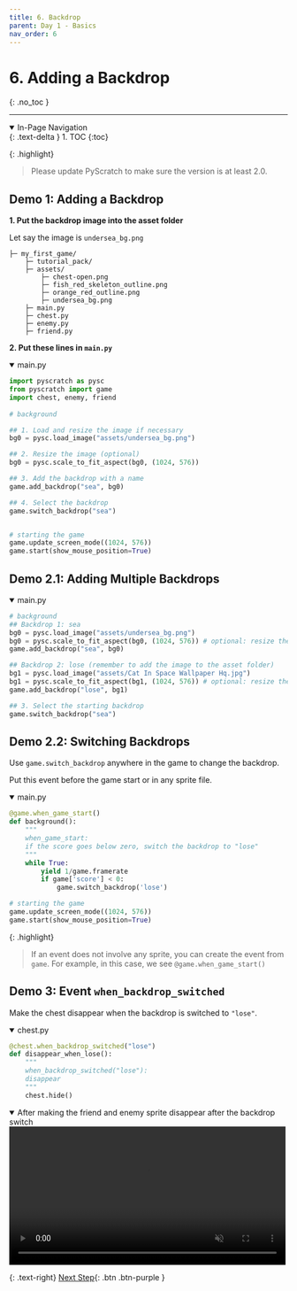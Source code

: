 ```yaml
---
title: 6. Backdrop
parent: Day 1 - Basics
nav_order: 6
---
```

# 6. Adding a Backdrop
{: .no_toc }

---

<details open markdown="block">
  <summary>
    In-Page Navigation
  </summary>
  {: .text-delta }
1. TOC
{:toc}
</details>

{: .highlight}
> Please update PyScratch to make sure the version is at least 2.0.


## Demo 1: Adding a Backdrop
**1. Put the backdrop image into the asset folder**

Let say the image is `undersea_bg.png`
```
├─ my_first_game/
    ├─ tutorial_pack/
    ├─ assets/
        ├─ chest-open.png
        ├─ fish_red_skeleton_outline.png 
        ├─ orange_red_outline.png
        ├─ undersea_bg.png
    ├─ main.py
    ├─ chest.py
    ├─ enemy.py
    ├─ friend.py
```

**2. Put these lines in `main.py`**
<details open markdown="block">
  <summary>
    main.py
  </summary>

```python
import pyscratch as pysc
from pyscratch import game
import chest, enemy, friend
       
# background

## 1. Load and resize the image if necessary 
bg0 = pysc.load_image("assets/undersea_bg.png")

## 2. Resize the image (optional)
bg0 = pysc.scale_to_fit_aspect(bg0, (1024, 576))

## 3. Add the backdrop with a name
game.add_backdrop("sea", bg0) 

## 4. Select the backdrop
game.switch_backdrop("sea")


# starting the game
game.update_screen_mode((1024, 576))
game.start(show_mouse_position=True)
```
</details>

## Demo 2.1: Adding Multiple Backdrops 

<details open markdown="block">
  <summary>
    main.py
  </summary>

```python
# background
## Backdrop 1: sea
bg0 = pysc.load_image("assets/undersea_bg.png")
bg0 = pysc.scale_to_fit_aspect(bg0, (1024, 576)) # optional: resize the image 
game.add_backdrop("sea", bg0) 

## Backdrop 2: lose (remember to add the image to the asset folder)
bg1 = pysc.load_image("assets/Cat In Space Wallpaper Hq.jpg")
bg1 = pysc.scale_to_fit_aspect(bg1, (1024, 576)) # optional: resize the image 
game.add_backdrop("lose", bg1) 

## 3. Select the starting backdrop
game.switch_backdrop("sea")
```
</details>


## Demo 2.2: Switching Backdrops
Use `game.switch_backdrop` anywhere in the game to change the backdrop. 

Put this event before the game start or in any sprite file. 

<details open markdown="block">
  <summary>
    main.py
  </summary>

```python
@game.when_game_start()
def background():
    """
    when_game_start: 
    if the score goes below zero, switch the backdrop to "lose"
    """
    while True:
        yield 1/game.framerate
        if game['score'] < 0: 
            game.switch_backdrop('lose')

# starting the game
game.update_screen_mode((1024, 576))
game.start(show_mouse_position=True)
```
</details>


{: .highlight}
> If an event does not involve any sprite, you can create the event from `game`. 
> For example, in this case, we see `@game.when_game_start()`

##  Demo 3: Event `when_backdrop_switched`
Make the chest disappear when the backdrop is switched to `"lose"`. 

<details open markdown="block">
  <summary>
    chest.py
  </summary>

```python
@chest.when_backdrop_switched("lose")
def disappear_when_lose():
    """
    when_backdrop_switched("lose"): 
    disappear
    """
    chest.hide()
```
</details>


<details open markdown="block">
  <summary>
    After making the friend and enemy sprite disappear after the backdrop switch

  </summary>
  <video autoplay loop muted playsinline style="max-width: 100%"  width="500">
    <source src="{{ site.cdn_url }}tut-day1/5-1.mp4" type="video/mp4">
    Your browser does not support the video tag.
    </video>    

</details>


{: .text-right}
[Next Step](./7-sound){: .btn .btn-purple }

